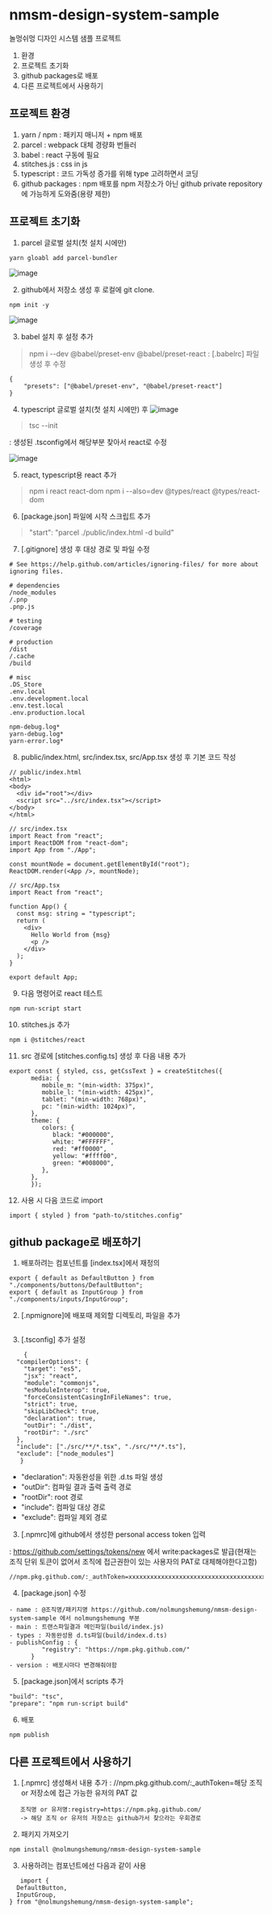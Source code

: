 # nmsm-design-system-sample
놀멍쉬멍 디자인 시스템 샘플 프로젝트
1. 환경
2. 프로젝트 초기화
3. github packages로 배포
4. 다른 프로젝트에서 사용하기

## 프로젝트 환경
1. yarn / npm : 패키지 매니저 + npm 배포
2. parcel : webpack 대체 경량화 번들러
3. babel : react 구동에 필요
4. stitches.js : css in js
5. typescript : 코드 가독성 증가를 위해 type 고려하면서 코딩
6. github packages : npm 배포를 npm 저장소가 아닌 github private repository에 가능하게 도와줌(용량 제한)

## 프로젝트 초기화
1. parcel 글로벌 설치(첫 설치 시에만)
```
yarn gloabl add parcel-bundler
```
![image](https://user-images.githubusercontent.com/39260956/139527879-fa961743-3528-4595-a3e2-17ce4841310c.png)

2. github에서 저장소 생성 후 로컬에 git clone. 

```
npm init -y
```

![image](https://user-images.githubusercontent.com/39260956/139527973-b876fdab-0ded-4600-98aa-a7462d96cb4d.png)

3. babel 설치 후 설정 추가
> npm i --dev @babel/preset-env @babel/preset-react
: [.babelrc] 파일 생성 후 수정

```
{
    "presets": ["@babel/preset-env", "@babel/preset-react"]
}
```

4. typescript 글로벌 설치(첫 설치 시에만) 후 
![image](https://user-images.githubusercontent.com/39260956/139528051-391439a7-0b1b-4b9b-9af5-9a41e7b377dd.png)

> tsc --init

: 생성된 .tsconfig에서 해당부분 찾아서 react로 수정

![image](https://user-images.githubusercontent.com/39260956/139528084-b84ae84a-6646-49a4-aac4-96c5a507fdb5.png)

5. react, typescript용 react 추가
> npm i react react-dom
> npm i --also=dev @types/react @types/react-dom

6. [package.json] 파일에 시작 스크립트 추가
>  "start": "parcel ./public/index.html -d build"

7. [.gitignore] 생성 후 대상 경로 및 파일 수정
```
# See https://help.github.com/articles/ignoring-files/ for more about ignoring files.

# dependencies
/node_modules
/.pnp
.pnp.js

# testing
/coverage

# production
/dist
/.cache
/build

# misc
.DS_Store
.env.local
.env.development.local
.env.test.local
.env.production.local

npm-debug.log*
yarn-debug.log*
yarn-error.log*
```

8. public/index.html, src/index.tsx, src/App.tsx 생성 후 기본 코드 작성
```
// public/index.html
<html>
<body>
  <div id="root"></div>
  <script src="../src/index.tsx"></script>
</body>
</html>
```

```
// src/index.tsx
import React from "react";
import ReactDOM from "react-dom";
import App from "./App";

const mountNode = document.getElementById("root");
ReactDOM.render(<App />, mountNode);
```

```
// src/App.tsx
import React from "react";

function App() {
  const msg: string = "typescript";
  return (
    <div>
      Hello World from {msg}
      <p />
    </div>
  );
}

export default App;
```

9. 다음 명령어로 react 테스트
```
npm run-script start
```

10. stitches.js 추가
```
npm i @stitches/react
```

11. src 경로에 [stitches.config.ts] 생성 후 다음 내용 추가
```
export const { styled, css, getCssText } = createStitches({
      media: {
         mobile_m: "(min-width: 375px)",
         mobile_l: "(min-width: 425px)",
         tablet: "(min-width: 768px)",
         pc: "(min-width: 1024px)",
      },
      theme: {
         colors: {
            black: "#000000",
            white: "#FFFFFF",
            red: "#ff0000",
            yellow: "#ffff00",
            green: "#008000",
         },
      },
      });
```

12. 사용 시 다음 코드로 import
```
import { styled } from "path-to/stitches.config"
```

## github package로 배포하기
1. 배포하려는 컴포넌트를 [index.tsx]에서 재정의
```
export { default as DefaultButton } from "./components/buttons/DefaultButton";
export { default as InputGroup } from "./components/inputs/InputGroup";
```

2. [.npmignore]에 배포때 제외할 디렉토리, 파일을 추가
```

```

3. [.tsconfig] 추가 설정
```
    {
  "compilerOptions": {  
    "target": "es5",  
    "jsx": "react",  
    "module": "commonjs",    
    "esModuleInterop": true,     
    "forceConsistentCasingInFileNames": true,         
    "strict": true,  
    "skipLibCheck": true,
    "declaration": true,
    "outDir": "./dist",
    "rootDir": "./src"
  },
  "include": ["./src/**/*.tsx", "./src/**/*.ts"],
  "exclude": ["node_modules"]
   }

```
- "declaration": 자동완성을 위한 .d.ts 파일 생성
- "outDir": 컴파일 결과 출력 출력 경로
- "rootDir": root 경로
- "include": 컴파일 대상 경로
- "exclude": 컴파일 제외 경로

3. [.npmrc]에 github에서 생성한 personal access token 입력

: https://github.com/settings/tokens/new 에서 write:packages로 발급(현재는 조직 단위 토큰이 없어서 조직에 접근권한이 있는 사용자의 PAT로 대체해야한다고함)
```
//npm.pkg.github.com/:_authToken=xxxxxxxxxxxxxxxxxxxxxxxxxxxxxxxxxxxxxxxxxxxxxxxxxx 
```

4. [package.json] 수정
```
- name : @조직명/패키지명 https://github.com/nolmungshemung/nmsm-design-system-sample 에서 nolmungshemung 부분
- main : 트랜스파일결과 메인파일(build/index.js)
- types : 자동완성용 d.ts파일(build/index.d.ts)
- publishConfig : {
         "registry": "https://npm.pkg.github.com/"
      }
- version : 배포시마다 변경해줘야함
```

5. [package.json]에서 scripts 추가
```
"build": "tsc",
"prepare": "npm run-script build"
```
6. 배포
```
npm publish
```

## 다른 프로젝트에서 사용하기
1. [.npmrc] 생성해서 내용 추가 : //npm.pkg.github.com/:_authToken=해당 조직 or 저장소에 접근 가능한 유저의 PAT 값
```
   조직명 or 유저명:registry=https://npm.pkg.github.com/
   -> 해당 조직 or 유저의 저장소는 github가서 찾으라는 우회경로 
```

2. 패키지 가져오기
```
npm install @nolmungshemung/nmsm-design-system-sample
```

3. 사용하려는 컴포넌트에선 다음과 같이 사용
```
   import {
  DefaultButton,
  InputGroup,
} from "@nolmungshemung/nmsm-design-system-sample";
```
